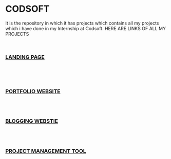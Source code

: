 # CODSOFT
It is the repository in which it has projects which contains all my projects which i have done in my  Internship at Codsoft.
HERE ARE LINKS OF ALL MY PROJECTS

<BR>

<a href="https://github.com/Abhishek182005/CODESOFT/tree/main/LANDINGPAGE"> <h3>LANDING PAGE</h3></a>
<br>

<BR>
<a href="https://github.com/Abhishek182005/CODESOFT/tree/main/PORTFOLIO"><H3>PORTFOLIO WEBSITE</H3></a>
<br>
<BR>
<a href="https://github.com/Abhishek182005/CODESOFT/tree/main/BLOGGINGPLATFORM"><H3>BLOGGING WEBSTIE</H3></a>
<br>
<br>


<a href="https://github.com/Abhishek182005/CODESOFT/tree/main/PROJECTMANAGEMENTTOOL"><H3>PROJECT MANAGEMENT TOOL</H3></a>
<br>

